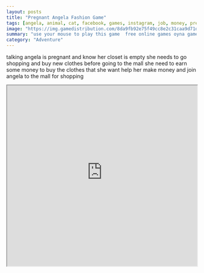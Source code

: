 ```yaml
---
layout: posts
title: "Pregnant Angela Fashion Game"
tags: [angela, animal, cat, facebook, games, instagram, job, money, pregnant, shopping, skype, talking, work, free, online, games, oyna, game, free, games, play, play, games]
image: "https://img.gamedistribution.com/8da9fb92e75f49cc8e2c31caa9d71da7.jpg"
summary: "use your mouse to play this game  free online games oyna game free games play play games"
category: "Adventure"
---
```


talking angela is pregnant and know her closet is empty she needs to go shopping and buy new clothes before going to the mall she need to earn some money to buy the clothes that she want help her make money and join angela to the mall for shopping

<iframe width="100%" height="480px;" src="https://flash.gamedistribution.com?game=8da9fb92e75f49cc8e2c31caa9d71da7"></iframe>